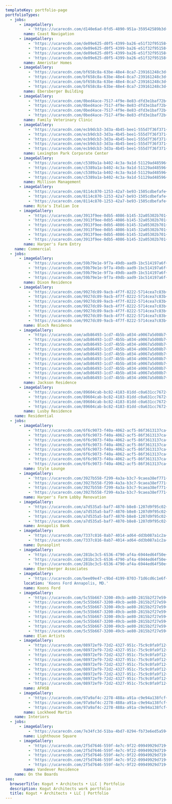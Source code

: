 ```yaml
---
templateKey: portfolio-page
portfolioTypes:
  - jobs:
      - imageGallery:
          - 'https://ucarecdn.com/d140e6ad-0fd5-4890-951a-359542589b3d~1/nth/0/'
        name: Coast Navigation
      - imageGallery:
          - 'https://ucarecdn.com/de09e625-d0f5-4399-ba26-e51f32f95158~4/nth/0/'
          - 'https://ucarecdn.com/de09e625-d0f5-4399-ba26-e51f32f95158~4/nth/1/'
          - 'https://ucarecdn.com/de09e625-d0f5-4399-ba26-e51f32f95158~4/nth/2/'
          - 'https://ucarecdn.com/de09e625-d0f5-4399-ba26-e51f32f95158~4/nth/3/'
        name: Ameristar Homes
      - imageGallery:
          - 'https://ucarecdn.com/bf658c8a-63be-48e4-8ca7-239161248c3d~4/nth/0/'
          - 'https://ucarecdn.com/bf658c8a-63be-48e4-8ca7-239161248c3d~4/nth/1/'
          - 'https://ucarecdn.com/bf658c8a-63be-48e4-8ca7-239161248c3d~4/nth/2/'
          - 'https://ucarecdn.com/bf658c8a-63be-48e4-8ca7-239161248c3d~4/nth/3/'
        name: Ebersberger Building
      - imageGallery:
          - 'https://ucarecdn.com/0bed4ace-7517-4f9e-8e83-dfd3e1baf72b~4/nth/0/'
          - 'https://ucarecdn.com/0bed4ace-7517-4f9e-8e83-dfd3e1baf72b~4/nth/1/'
          - 'https://ucarecdn.com/0bed4ace-7517-4f9e-8e83-dfd3e1baf72b~4/nth/2/'
          - 'https://ucarecdn.com/0bed4ace-7517-4f9e-8e83-dfd3e1baf72b~4/nth/3/'
        name: Family Veterinary Clinic
      - imageGallery:
          - 'https://ucarecdn.com/ecb9dcb3-3d3a-4b45-bee1-555d7f36f371~5/nth/0/'
          - 'https://ucarecdn.com/ecb9dcb3-3d3a-4b45-bee1-555d7f36f371~5/nth/1/'
          - 'https://ucarecdn.com/ecb9dcb3-3d3a-4b45-bee1-555d7f36f371~5/nth/2/'
          - 'https://ucarecdn.com/ecb9dcb3-3d3a-4b45-bee1-555d7f36f371~5/nth/3/'
          - 'https://ucarecdn.com/ecb9dcb3-3d3a-4b45-bee1-555d7f36f371~5/nth/4/'
        name: Lexington Park Corporate Center
      - imageGallery:
          - 'https://ucarecdn.com/c5389a1a-b402-4c3a-9a1d-51129ad48596~4/nth/0/'
          - 'https://ucarecdn.com/c5389a1a-b402-4c3a-9a1d-51129ad48596~4/nth/1/'
          - 'https://ucarecdn.com/c5389a1a-b402-4c3a-9a1d-51129ad48596~4/nth/2/'
          - 'https://ucarecdn.com/c5389a1a-b402-4c3a-9a1d-51129ad48596~4/nth/3/'
        name: Millison Management
      - imageGallery:
          - 'https://ucarecdn.com/8114c870-1253-42a7-be93-1505cdbefafe~3/nth/0/'
          - 'https://ucarecdn.com/8114c870-1253-42a7-be93-1505cdbefafe~3/nth/1/'
          - 'https://ucarecdn.com/8114c870-1253-42a7-be93-1505cdbefafe~3/nth/2/'
        name: Rita's Italian Ice
      - imageGallery:
          - 'https://ucarecdn.com/3913f9ee-0db5-4086-b145-32a05302b701~6/nth/0/'
          - 'https://ucarecdn.com/3913f9ee-0db5-4086-b145-32a05302b701~6/nth/1/'
          - 'https://ucarecdn.com/3913f9ee-0db5-4086-b145-32a05302b701~6/nth/2/'
          - 'https://ucarecdn.com/3913f9ee-0db5-4086-b145-32a05302b701~6/nth/3/'
          - 'https://ucarecdn.com/3913f9ee-0db5-4086-b145-32a05302b701~6/nth/4/'
          - 'https://ucarecdn.com/3913f9ee-0db5-4086-b145-32a05302b701~6/nth/5/'
        name: Harper's Farm Entry
    name: Commercial
  - jobs:
      - imageGallery:
          - 'https://ucarecdn.com/59b79e1e-9f7a-49db-aad9-1bc514197a6f~4/nth/0/'
          - 'https://ucarecdn.com/59b79e1e-9f7a-49db-aad9-1bc514197a6f~4/nth/1/'
          - 'https://ucarecdn.com/59b79e1e-9f7a-49db-aad9-1bc514197a6f~4/nth/2/'
          - 'https://ucarecdn.com/59b79e1e-9f7a-49db-aad9-1bc514197a6f~4/nth/3/'
        name: Dixon Residence
      - imageGallery:
          - 'https://ucarecdn.com/9927dc89-9acb-4f7f-8222-5714cea7c83b~7/nth/0/'
          - 'https://ucarecdn.com/9927dc89-9acb-4f7f-8222-5714cea7c83b~7/nth/1/'
          - 'https://ucarecdn.com/9927dc89-9acb-4f7f-8222-5714cea7c83b~7/nth/2/'
          - 'https://ucarecdn.com/9927dc89-9acb-4f7f-8222-5714cea7c83b~7/nth/3/'
          - 'https://ucarecdn.com/9927dc89-9acb-4f7f-8222-5714cea7c83b~7/nth/4/'
          - 'https://ucarecdn.com/9927dc89-9acb-4f7f-8222-5714cea7c83b~7/nth/5/'
          - 'https://ucarecdn.com/9927dc89-9acb-4f7f-8222-5714cea7c83b~7/nth/6/'
        name: Bloch Residence
      - imageGallery:
          - 'https://ucarecdn.com/adb86493-1cd7-4b5b-a034-a9067a5d08b7~10/nth/0/'
          - 'https://ucarecdn.com/adb86493-1cd7-4b5b-a034-a9067a5d08b7~10/nth/1/'
          - 'https://ucarecdn.com/adb86493-1cd7-4b5b-a034-a9067a5d08b7~10/nth/2/'
          - 'https://ucarecdn.com/adb86493-1cd7-4b5b-a034-a9067a5d08b7~10/nth/3/'
          - 'https://ucarecdn.com/adb86493-1cd7-4b5b-a034-a9067a5d08b7~10/nth/4/'
          - 'https://ucarecdn.com/adb86493-1cd7-4b5b-a034-a9067a5d08b7~10/nth/5/'
          - 'https://ucarecdn.com/adb86493-1cd7-4b5b-a034-a9067a5d08b7~10/nth/6/'
          - 'https://ucarecdn.com/adb86493-1cd7-4b5b-a034-a9067a5d08b7~10/nth/7/'
          - 'https://ucarecdn.com/adb86493-1cd7-4b5b-a034-a9067a5d08b7~10/nth/8/'
          - 'https://ucarecdn.com/adb86493-1cd7-4b5b-a034-a9067a5d08b7~10/nth/9/'
        name: Jackson Residence
      - imageGallery:
          - 'https://ucarecdn.com/89604cab-bc82-4183-81dd-c0a631cc7672~4/nth/0/'
          - 'https://ucarecdn.com/89604cab-bc82-4183-81dd-c0a631cc7672~4/nth/1/'
          - 'https://ucarecdn.com/89604cab-bc82-4183-81dd-c0a631cc7672~4/nth/2/'
          - 'https://ucarecdn.com/89604cab-bc82-4183-81dd-c0a631cc7672~4/nth/3/'
        name: Lusby Residence
    name: Residential
  - jobs:
      - imageGallery:
          - 'https://ucarecdn.com/6f6c9073-f40a-4062-acf5-86f3613137ca~8/nth/0/'
          - 'https://ucarecdn.com/6f6c9073-f40a-4062-acf5-86f3613137ca~8/nth/1/'
          - 'https://ucarecdn.com/6f6c9073-f40a-4062-acf5-86f3613137ca~8/nth/2/'
          - 'https://ucarecdn.com/6f6c9073-f40a-4062-acf5-86f3613137ca~8/nth/3/'
          - 'https://ucarecdn.com/6f6c9073-f40a-4062-acf5-86f3613137ca~8/nth/4/'
          - 'https://ucarecdn.com/6f6c9073-f40a-4062-acf5-86f3613137ca~8/nth/5/'
          - 'https://ucarecdn.com/6f6c9073-f40a-4062-acf5-86f3613137ca~8/nth/6/'
          - 'https://ucarecdn.com/6f6c9073-f40a-4062-acf5-86f3613137ca~8/nth/7/'
        name: Style Lounge
      - imageGallery:
          - 'https://ucarecdn.com/3927b558-f299-4a3a-b3c7-9caea38ef771~4/nth/0/'
          - 'https://ucarecdn.com/3927b558-f299-4a3a-b3c7-9caea38ef771~4/nth/1/'
          - 'https://ucarecdn.com/3927b558-f299-4a3a-b3c7-9caea38ef771~4/nth/2/'
          - 'https://ucarecdn.com/3927b558-f299-4a3a-b3c7-9caea38ef771~4/nth/3/'
        name: Harper's Farm Lobby Renovation
      - imageGallery:
          - 'https://ucarecdn.com/a7d535a5-baf7-4870-b8e8-1207d9f95c02~4/nth/0/'
          - 'https://ucarecdn.com/a7d535a5-baf7-4870-b8e8-1207d9f95c02~4/nth/1/'
          - 'https://ucarecdn.com/a7d535a5-baf7-4870-b8e8-1207d9f95c02~4/nth/2/'
          - 'https://ucarecdn.com/a7d535a5-baf7-4870-b8e8-1207d9f95c02~4/nth/3/'
        name: Annapolis Bank
      - imageGallery:
          - 'https://ucarecdn.com/7337c816-8ab7-4014-ad64-dd3b087a1c2a~2/nth/0/'
          - 'https://ucarecdn.com/7337c816-8ab7-4014-ad64-dd3b087a1c2a~2/nth/1/'
        name: Dynasplint
      - imageGallery:
          - 'https://ucarecdn.com/281bc3c5-6536-4790-af4a-6944ed64f50e~3/nth/0/'
          - 'https://ucarecdn.com/281bc3c5-6536-4790-af4a-6944ed64f50e~3/nth/1/'
          - 'https://ucarecdn.com/281bc3c5-6536-4790-af4a-6944ed64f50e~3/nth/2/'
        name: Ebersberger Associates
      - imageGallery:
          - 'https://ucarecdn.com/bee09e47-c9bd-4199-8703-71d6cd6c1e6f~1/nth/0/'
        location: 'Koons Ford Annapolis, MD.'
        name: Koons Ford
      - imageGallery:
          - 'https://ucarecdn.com/5c55b667-3200-49cb-ae80-2815b2f27e59~8/nth/0/'
          - 'https://ucarecdn.com/5c55b667-3200-49cb-ae80-2815b2f27e59~8/nth/1/'
          - 'https://ucarecdn.com/5c55b667-3200-49cb-ae80-2815b2f27e59~8/nth/2/'
          - 'https://ucarecdn.com/5c55b667-3200-49cb-ae80-2815b2f27e59~8/nth/3/'
          - 'https://ucarecdn.com/5c55b667-3200-49cb-ae80-2815b2f27e59~8/nth/4/'
          - 'https://ucarecdn.com/5c55b667-3200-49cb-ae80-2815b2f27e59~8/nth/5/'
          - 'https://ucarecdn.com/5c55b667-3200-49cb-ae80-2815b2f27e59~8/nth/6/'
          - 'https://ucarecdn.com/5c55b667-3200-49cb-ae80-2815b2f27e59~8/nth/7/'
        name: Elan Artists
      - imageGallery:
          - 'https://ucarecdn.com/08972ef9-72d2-4327-951c-75c9c0fa9f12~9/nth/0/'
          - 'https://ucarecdn.com/08972ef9-72d2-4327-951c-75c9c0fa9f12~9/nth/1/'
          - 'https://ucarecdn.com/08972ef9-72d2-4327-951c-75c9c0fa9f12~9/nth/2/'
          - 'https://ucarecdn.com/08972ef9-72d2-4327-951c-75c9c0fa9f12~9/nth/3/'
          - 'https://ucarecdn.com/08972ef9-72d2-4327-951c-75c9c0fa9f12~9/nth/4/'
          - 'https://ucarecdn.com/08972ef9-72d2-4327-951c-75c9c0fa9f12~9/nth/5/'
          - 'https://ucarecdn.com/08972ef9-72d2-4327-951c-75c9c0fa9f12~9/nth/6/'
          - 'https://ucarecdn.com/08972ef9-72d2-4327-951c-75c9c0fa9f12~9/nth/7/'
          - 'https://ucarecdn.com/08972ef9-72d2-4327-951c-75c9c0fa9f12~9/nth/8/'
        name: AFHSB
      - imageGallery:
          - 'https://ucarecdn.com/97a9af4c-2278-488a-a91a-c9e94a138fcf~3/nth/0/'
          - 'https://ucarecdn.com/97a9af4c-2278-488a-a91a-c9e94a138fcf~3/nth/1/'
          - 'https://ucarecdn.com/97a9af4c-2278-488a-a91a-c9e94a138fcf~3/nth/2/'
        name: Lockheed Martin
    name: Interiors
  - jobs:
      - imageGallery:
          - 'https://ucarecdn.com/7e34fc3d-51ba-4bd7-8294-fb73e6ed5a59~1/nth/0/'
        name: Lighthouse Square
      - imageGallery:
          - 'https://ucarecdn.com/2f5d7646-559f-4e7c-9f22-09949929d719~5/nth/0/'
          - 'https://ucarecdn.com/2f5d7646-559f-4e7c-9f22-09949929d719~5/nth/1/'
          - 'https://ucarecdn.com/2f5d7646-559f-4e7c-9f22-09949929d719~5/nth/2/'
          - 'https://ucarecdn.com/2f5d7646-559f-4e7c-9f22-09949929d719~5/nth/3/'
          - 'https://ucarecdn.com/2f5d7646-559f-4e7c-9f22-09949929d719~5/nth/4/'
        name: Vandever Residence
    name: On the Boards
seo:
  browserTitle: Kogut • Architects • LLC | Portfolio
  description: Kogut Architects work portfolio
  title: Kogut • Architects • LLC | Portfolio
---
```


